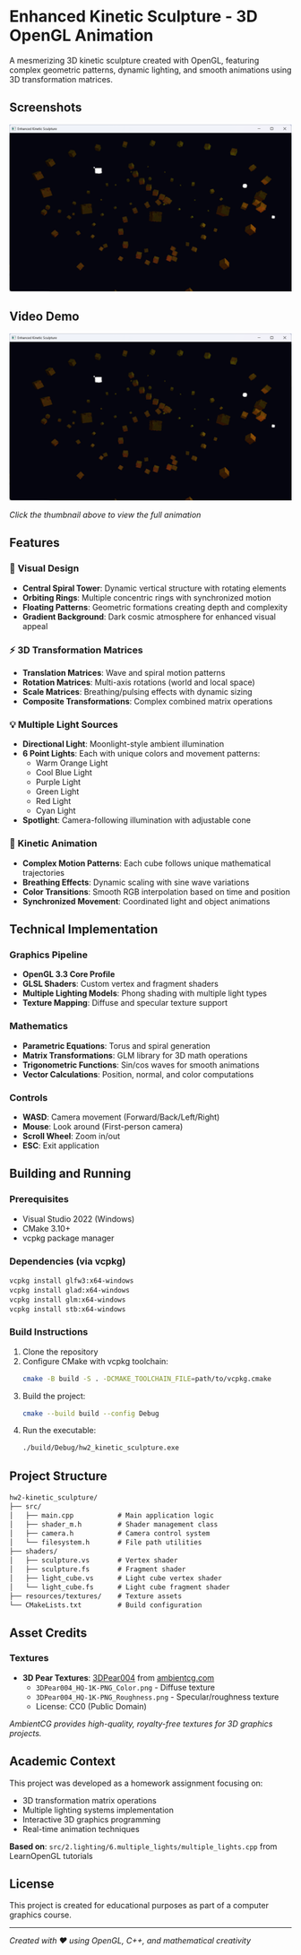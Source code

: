 # Enhanced Kinetic Sculpture - 3D OpenGL Animation

A mesmerizing 3D kinetic sculpture created with OpenGL, featuring complex geometric patterns, dynamic lighting, and smooth animations using 3D transformation matrices.

## Screenshots

![Kinetic Sculpture Screenshot](assets/Screenshot%202025-09-29%20191150.png)

## Video Demo

[![Kinetic Sculpture Demo](assets/Screenshot%202025-09-29%20191150.png)](assets/Enhanced%20Kinetic%20Sculpture%202025-09-29%2019-12-19.mp4)

*Click the thumbnail above to view the full animation*

## Features

### 🎨 **Visual Design**
- **Central Spiral Tower**: Dynamic vertical structure with rotating elements
- **Orbiting Rings**: Multiple concentric rings with synchronized motion  
- **Floating Patterns**: Geometric formations creating depth and complexity
- **Gradient Background**: Dark cosmic atmosphere for enhanced visual appeal

### ⚡ **3D Transformation Matrices**
- **Translation Matrices**: Wave and spiral motion patterns
- **Rotation Matrices**: Multi-axis rotations (world and local space)
- **Scale Matrices**: Breathing/pulsing effects with dynamic sizing
- **Composite Transformations**: Complex combined matrix operations

### 💡 **Multiple Light Sources**
- **Directional Light**: Moonlight-style ambient illumination
- **6 Point Lights**: Each with unique colors and movement patterns:
  - Warm Orange Light
  - Cool Blue Light  
  - Purple Light
  - Green Light
  - Red Light
  - Cyan Light
- **Spotlight**: Camera-following illumination with adjustable cone

### 🔄 **Kinetic Animation**
- **Complex Motion Patterns**: Each cube follows unique mathematical trajectories
- **Breathing Effects**: Dynamic scaling with sine wave variations
- **Color Transitions**: Smooth RGB interpolation based on time and position
- **Synchronized Movement**: Coordinated light and object animations

## Technical Implementation

### Graphics Pipeline
- **OpenGL 3.3 Core Profile**
- **GLSL Shaders**: Custom vertex and fragment shaders
- **Multiple Lighting Models**: Phong shading with multiple light types
- **Texture Mapping**: Diffuse and specular texture support

### Mathematics
- **Parametric Equations**: Torus and spiral generation
- **Matrix Transformations**: GLM library for 3D math operations  
- **Trigonometric Functions**: Sin/cos waves for smooth animations
- **Vector Calculations**: Position, normal, and color computations

### Controls
- **WASD**: Camera movement (Forward/Back/Left/Right)
- **Mouse**: Look around (First-person camera)
- **Scroll Wheel**: Zoom in/out
- **ESC**: Exit application

## Building and Running

### Prerequisites
- Visual Studio 2022 (Windows)
- CMake 3.10+
- vcpkg package manager

### Dependencies (via vcpkg)
```bash
vcpkg install glfw3:x64-windows
vcpkg install glad:x64-windows  
vcpkg install glm:x64-windows
vcpkg install stb:x64-windows
```

### Build Instructions
1. Clone the repository
2. Configure CMake with vcpkg toolchain:
   ```bash
   cmake -B build -S . -DCMAKE_TOOLCHAIN_FILE=path/to/vcpkg.cmake
   ```
3. Build the project:
   ```bash
   cmake --build build --config Debug
   ```
4. Run the executable:
   ```bash
   ./build/Debug/hw2_kinetic_sculpture.exe
   ```

## Project Structure
```
hw2-kinetic_sculpture/
├── src/
│   ├── main.cpp           # Main application logic
│   ├── shader_m.h         # Shader management class
│   ├── camera.h           # Camera control system  
│   └── filesystem.h       # File path utilities
├── shaders/
│   ├── sculpture.vs       # Vertex shader
│   ├── sculpture.fs       # Fragment shader
│   ├── light_cube.vs      # Light cube vertex shader
│   └── light_cube.fs      # Light cube fragment shader
├── resources/textures/    # Texture assets
└── CMakeLists.txt         # Build configuration
```

## Asset Credits

### Textures
- **3D Pear Textures**: [3DPear004](https://ambientcg.com/view?id=3DPear004) from [ambientcg.com](https://ambientcg.com/)
  - `3DPear004_HQ-1K-PNG_Color.png` - Diffuse texture
  - `3DPear004_HQ-1K-PNG_Roughness.png` - Specular/roughness texture
  - License: CC0 (Public Domain)

*AmbientCG provides high-quality, royalty-free textures for 3D graphics projects.*

## Academic Context

This project was developed as a homework assignment focusing on:
- 3D transformation matrix operations
- Multiple lighting systems implementation  
- Interactive 3D graphics programming
- Real-time animation techniques

**Based on**: `src/2.lighting/6.multiple_lights/multiple_lights.cpp` from LearnOpenGL tutorials

## License

This project is created for educational purposes as part of a computer graphics course.

---

*Created with ❤️ using OpenGL, C++, and mathematical creativity*